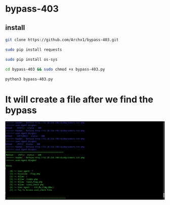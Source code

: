 # bypass-403

## install 
```bash
git clone https://github.com/Archx1/bypass-403.git
```
```bash 
sudo pip install requests
```
```bash
sudo pip install os-sys
```
```bash
cd bypass-403 && sudo chmod +x bypass-403.py
```

```bash
python3 bypass-403.py
```
# It will create a file after we find the  bypass

<img src="result.png" alt="resutl">
